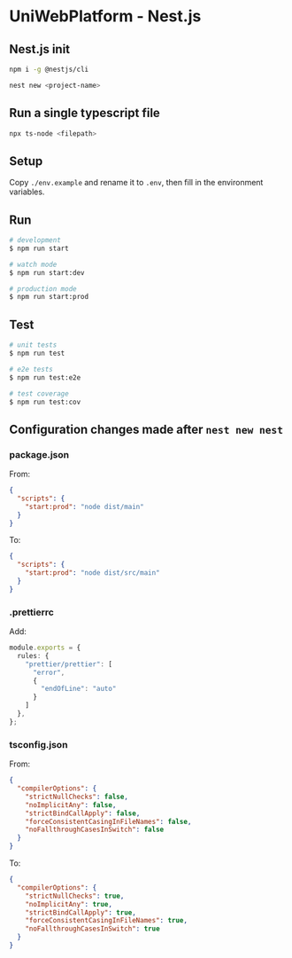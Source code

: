 # UniWebPlatform - Nest.js

## Nest.js init

```bash
npm i -g @nestjs/cli
```

```bash
nest new <project-name>
```

## Run a single typescript file

```bash
npx ts-node <filepath>
```

## Setup

Copy `./env.example` and rename it to `.env`, then fill in the environment variables.

## Run

```bash
# development
$ npm run start

# watch mode
$ npm run start:dev

# production mode
$ npm run start:prod
```

## Test

```bash
# unit tests
$ npm run test

# e2e tests
$ npm run test:e2e

# test coverage
$ npm run test:cov
```

## Configuration changes made after `nest new nest`

### package.json

From:

```json
{
  "scripts": {
    "start:prod": "node dist/main"
  }
}
```

To:

```json
{
  "scripts": {
    "start:prod": "node dist/src/main"
  }
}
```

### .prettierrc

Add:

```ts
module.exports = {
  rules: {
    "prettier/prettier": [
      "error",
      {
        "endOfLine": "auto"
      }
    ]
  },
};
```

### tsconfig.json

From:

```json
{
  "compilerOptions": {
    "strictNullChecks": false,
    "noImplicitAny": false,
    "strictBindCallApply": false,
    "forceConsistentCasingInFileNames": false,
    "noFallthroughCasesInSwitch": false
  }
}
```

To:

```json
{
  "compilerOptions": {
    "strictNullChecks": true,
    "noImplicitAny": true,
    "strictBindCallApply": true,
    "forceConsistentCasingInFileNames": true,
    "noFallthroughCasesInSwitch": true
  }
}
```
```